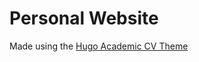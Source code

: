 # Personal Website

Made using the [Hugo Academic CV Theme](https://github.com/HugoBlox/theme-academic-cv)
